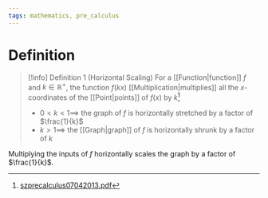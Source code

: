 ```yaml
---
tags: mathematics, pre_calculus
---
```


# Definition

> [!info] Definition 1 (Horizontal Scaling)
> For a [[Function|function]] $f$ and $k \in \mathbb{R}^+$, the function $f(kx)$ [[Multiplication|multiplies]] all the $x$-coordinates of the [[Point|points]] of $f(x)$ by $k$[^1]
> - $0 < k < 1 \implies$ the graph of $f$ is horizontally stretched by a factor of $\frac{1}{k}$
> - $k > 1 \implies$ the [[Graph|graph]] of $f$ is horizontally shrunk by a factor of $k$

Multiplying the inputs of $f$ horizontally scales the graph by a factor of $\frac{1}{k}$.

[^1]: [szprecalculus07042013.pdf](zotero://open-pdf/library/items/J3667KH4?page=144)